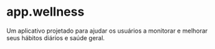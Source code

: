 # app.wellness
Um aplicativo projetado para ajudar os usuários a monitorar e melhorar seus hábitos diários e saúde geral. 

